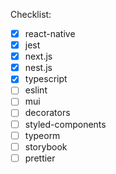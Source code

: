 Checklist:

* [x] react-native
* [x] jest
* [x] next.js
* [x] nest.js
* [x] typescript
* [ ] eslint
* [ ] mui
* [ ] decorators
* [ ] styled-components
* [ ] typeorm
* [ ] storybook
* [ ] prettier